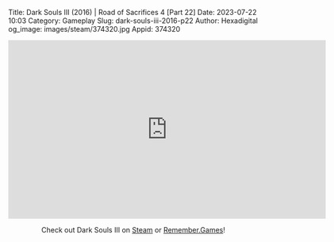 Title: Dark Souls III (2016) | Road of Sacrifices 4 [Part 22]
Date: 2023-07-22 10:03
Category: Gameplay
Slug: dark-souls-iii-2016-p22
Author: Hexadigital
og_image: images/steam/374320.jpg
Appid: 374320

<center><iframe src="https://www.youtube.com/embed/dWd59urcvQI?feature=oembed" allow="accelerometer; autoplay; encrypted-media; gyroscope; picture-in-picture" width="640" height="360" frameborder="0"></iframe>

Check out Dark Souls III on [Steam](https://store.steampowered.com/app/374320/?curator_clanid=34633900) or [Remember.Games](https://remember.games/game/340/dark-souls-iii/)!</center>